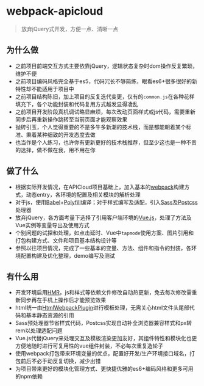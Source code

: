 # webpack-apicloud
> 放弃jQuery式开发，方便一点、清晰一点

## 为什么做
- 之前项目前端交互方式主要依靠jQuery，逻辑状态复杂时dom操作反复繁琐，维护不便
- 之前项目编码风格完全基于es5，代码冗长不够简练，眼看es6+很多很好的新特性却不能适用于项目中
- 之前项目结构陈旧，加上项目的反复迭代变更，仅有的`common.js`在各种花样填充下，各个功能封装和代码复用方式越发显得凌乱
- 之前项目开发阶段真机调试略显麻烦，每次改动页面样式或js代码，需要重新同步后再重新操作跳转至当前页面才能观察效果
- 抛砖引玉，个人觉得重要的不是多牛多新潮的技术栈，而是都能朝着某个标准、秉着某种细致的开发态度去做
- 也当作是个人练习，也许你有更新更好的技术栈推荐，但至少这也是一种不贵的选择，做不做在我，用不用在你

## 做了什么
- 根据实际开发情况，在APICloud项目基础上，加入基本的[webpack](https://webpack.docschina.org/concepts)构建方式，动态entry，各环境的配置及相关模块的解析处理
- 对于js，使用[Babel](https://babel.docschina.org)+[Polyfill](https://babel.docschina.org/docs/en/babel-polyfill)编译；对于样式编写及适配，引入[Sass](https://www.sass.hk)及[Postcss](https://www.postcss.com.cn)处理器
- 放弃jQuery，各方面考量下选择了引用客户端环境的[Vue.js](https://cn.vuejs.org/v2/guide)，处理了方法及Vue实例等变量导出及使用方式
- 个别问题的试探和处理，如点击延时、Vue中`tapmode`使用方案、图片引用和打包构建方式、文件和项目基本结构设计等
- 参照以往项目情况，完成了一些基本的变量、方法、组件和指令的封装，各环境配置构建及优化整理，demo编写及测试

## 有什么用
- 开发环境启用[HMR](https://webpack.docschina.org/concepts/hot-module-replacement)，js和样式等依赖文件修改自动热更新，免去每次修改需重新同步再在手机上操作后才能预览效果
- html统一由[HtmlWebpackPlugin](https://webpack.docschina.org/plugins/html-webpack-plugin)进行模板处理，无需关心html文件头尾部代码和基本静态资源的引用
- Sass预处理器节省样式代码，Postcss实现自动补全浏览器兼容样式和px转rem以处理适配问题
- Vue.js代替jQuery来处理交互及模板渲染更加友好，其组件特性和模块化也更方便地随时进行可复用性的vue组件封装，不必每次重复造轮子
- 使用webpack打包带来环境变量的优点，配置好开发/生产环境接口域名，打包前后不必手动反复切换，减少出错
- 为项目带来更好的模块化管理方式、更快捷优雅的es6+编码风格和更多可用的npm依赖
